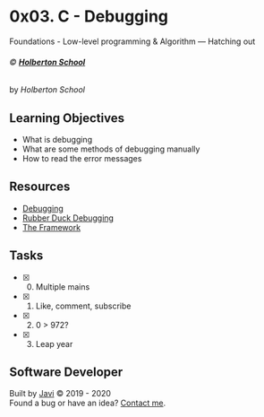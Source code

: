 # 0x03. C - Debugging
Foundations - Low-level programming & Algorithm ― Hatching out

###### :copyright: **[Holberton School](https://www.holbertonschool.com/)**
by _Holberton School_

## Learning Objectives
* What is debugging
* What are some methods of debugging manually
* How to read the error messages 

## Resources
* [Debugging](https://en.wikipedia.org/wiki/Debugging)
* [Rubber Duck Debugging](https://www.thoughtfulcode.com/rubber-duck-debugging-psychology/)
* [The Framework](https://intranet.hbtn.io/concepts/75)

## Tasks
* [x] 0. Multiple mains
* [x] 1. Like, comment, subscribe
* [x] 2. 0 > 972?
* [x] 3. Leap year

## Software Developer
Built by [Javi](https://github.com/javi0b01) :copyright: 2019 - 2020  
Found a bug or have an idea? [Contact me](https://www.linkedin.com/in/javi0b01/).
